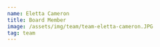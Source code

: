 ```yaml
---
name: Eletta Cameron
title: Board Member
image: /assets/img/team/team-eletta-cameron.JPG
tag: team
---
```

